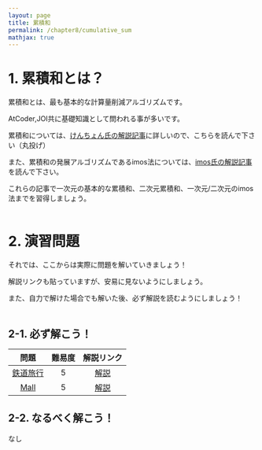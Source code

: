 ```yaml
---
layout: page
title: 累積和
permalink: /chapter8/cumulative_sum
mathjax: true
---
```


# 1. 累積和とは？

累積和とは、最も基本的な計算量削減アルゴリズムです。

AtCoder,JOI共に基礎知識として問われる事が多いです。

累積和については、[けんちょん氏の解説記事](https://qiita.com/drken/items/56a6b68edef8fc605821)に詳しいので、こちらを読んで下さい（丸投げ）

また、累積和の発展アルゴリズムであるimos法については、[imos氏の解説記事](https://imoz.jp/algorithms/imos_method.html)を読んで下さい。

これらの記事で一次元の基本的な累積和、二次元累積和、一次元/二次元のimos法までを習得しましょう。<br><br>

# 2. 演習問題

それでは、ここからは実際に問題を解いていきましょう！

解説リンクも貼っていますが、安易に見ないようにしましょう。

また、自力で解けた場合でも解いた後、必ず解説を読むようにしましょう！<br><br>

## 2-1. 必ず解こう！

| 問題 | 難易度 | 解説リンク |
| :----: | :----: | :----: |
| [鉄道旅行](https://atcoder.jp/contests/joi2015ho/tasks/joi2015ho_a) | 5 | [解説](https://kaage.hatenablog.com/entry/2020/05/03/224811)|
| [Mall](https://atcoder.jp/contests/joisc2007/tasks/joisc2007_mall) | 5 | [解説](https://kaage.hatenablog.com/entry/2020/05/03/224558) |

## 2-2. なるべく解こう！

なし